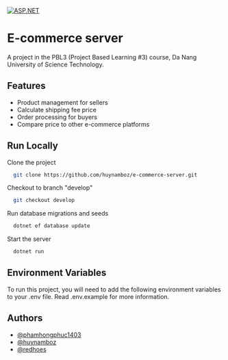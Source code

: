 [![ASP.NET](https://img.shields.io/badge/Made%20with-ASP.NET-blueviolet)](https://dotnet.microsoft.com/en-us/apps/aspnet/apis) 

# E-commerce server

A project in the PBL3 (Project Based Learning #3) course, Da Nang University of Science Technology.



## Features 

- Product management for sellers 
- Calculate shipping fee price 
- Order processing for buyers 
- Compare price to other e-commerce platforms

## Run Locally

Clone the project

```bash
  git clone https://github.com/huynamboz/e-commerce-server.git
```

Checkout to branch "develop"

```bash
  git checkout develop
```

Run database migrations and seeds

```bash
  dotnet ef database update
```

Start the server

```bash
  dotnet run
```


## Environment Variables

To run this project, you will need to add the following environment variables to your .env file. Read .env.example for more information.

## Authors

- [@phamhongphuc1403](https://github.com/phamhongphuc1403)
- [@huynamboz](https://github.com/huynamboz)
- [@redhoes](https://github.com/redhoes)

